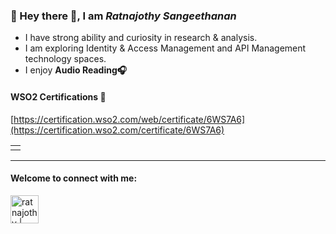 ### 👋 Hey there 🙂, I am _Ratnajothy Sangeethanan_ 
<ul>
    <li>I have strong ability and curiosity in research & analysis.</li>
    <li>I am exploring Identity & Access Management and API Management technology spaces.</li>
    <li>I enjoy <b>Audio Reading🎧</b> </li>
</ul>

#### WSO2 Certifications 🥇
[https://certification.wso2.com/web/certificate/6WS7A6](https://certification.wso2.com/certificate/6WS7A6)

<table border="0" cellspacing="0" cellpadding="0">
<tr>
<td align="middle"><img height="auto" alt="" src="/assets/certs.png"></td>
</tr>
</table>

<hr>

#### Welcome to connect with me:
<a href="https://www.linkedin.com/in/ratnajothy-sangeethanan"><img aligh="left" alt="ratnajothy | LinkedIn" width="45px" src="https://cdn.jsdelivr.net/npm/simple-icons@v3/icons/linkedin.svg"></a>
